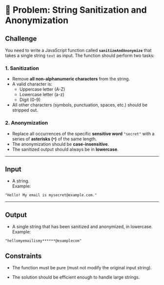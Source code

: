 # 📝 Problem: String Sanitization and Anonymization

## Challenge

You need to write a JavaScript function called **`sanitizeAndAnonymize`** that takes a single string `text` as input. The function should perform two tasks:

### 1. Sanitization

- Remove **all non-alphanumeric characters** from the string.
- A valid character is:
  - Uppercase letter (A-Z)
  - Lowercase letter (a-z)
  - Digit (0-9)
- All other characters (symbols, punctuation, spaces, etc.) should be stripped out.

### 2. Anonymization

- Replace all occurrences of the specific **sensitive word** `"secret"` with a series of **asterisks (`*`)** of the same length.
- The anonymization should be **case-insensitive**.
- The sanitized output should always be in **lowercase**.

---

## Input

- A string.  
  Example:

```text
"Hello! My email is mysecret@example.com."
```

---

## Output

- A single string that has been sanitized and anonymized, in lowercase.
  Example:

```text
"hellomyemailismy******@examplecom"
```

## Constraints

- The function must be pure (must not modify the original input string).

- The solution should be efficient enough to handle large strings.
